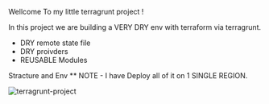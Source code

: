 Wellcome To my little terragrunt project !

In this project we are building a VERY DRY env with terraform via terragrunt.

* DRY remote state file
* DRY proivders
* REUSABLE Modules 

Stracture and Env 
**  NOTE - I have Deploy all of it on 1 SINGLE REGION.

![terragrunt-project](https://user-images.githubusercontent.com/69103128/105385931-8ed38a80-5c1c-11eb-82e3-009b8c59218b.jpg)

